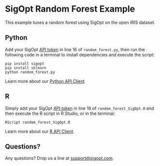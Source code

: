 # SigOpt Random Forest Example

This example tunes a random forest using SigOpt on the open IRIS dataset.

## Python
Add your SigOpt [API token](https://sigopt.com/docs/overview/authentication) in line 16 of `random_forest.py`, then run the following code in a terminal to install dependencies and execute the script:

```
pip install sigopt
pip install sklearn
python random_forest.py
```

Learn more about our [Python API Client](https://sigopt.com/docs/overview/python).

## R
Simply add your SigOpt [API token](https://sigopt.com/docs/overview/authentication) in line 16 of `random_forest_SigOpt.R` and then execute the R script in R Studio, or in the terminal:

```
RScript random_forest_SigOpt.R
```

Learn more about our [R API Client](https://sigopt.com/docs/overview/r).

## Questions?
Any questions? Drop us a line at [support@sigopt.com](mailto:support@sigopt.com).

